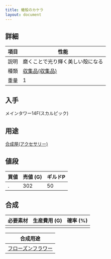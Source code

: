 ```yaml
---
title: 蠍殻のカケラ
layout: document
---
```

## 詳細

|項目|性能|
|---|---|
|説明|磨くことで光り輝く美しい殻になる|
|種類|[収集品(収集品)](収集品(収集品))|
|重量|1|
	 	 	
## 入手

メインタワー14F(スカルピック)

## 用途

[合成屋(アクセサリー)](合成屋(アクセサリー))

## 値段

|買値|売値 (G)|ギルドP|
|---|---|---|
|.|302|50|

## 合成

|必要素材|生産費用 (G)|確率 (%)|
|---|---|---|
||||

|合成用途|
|---|
|[フローズンフラワー](フローズンフラワー)|